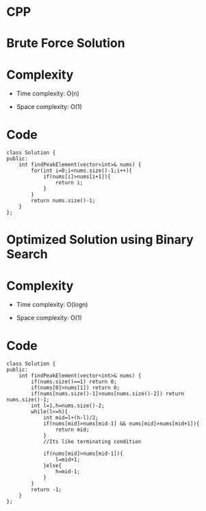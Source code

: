 # CPP
<!-- Describe your first thoughts on how to solve this problem. -->

# Brute Force Solution
# Complexity
- Time complexity: O(n)
<!-- Add your time complexity here, e.g. $$O(n)$$ -->

- Space complexity: O(1)
<!-- Add your space complexity here, e.g. $$O(n)$$ -->

# Code
```
class Solution {
public:
    int findPeakElement(vector<int>& nums) {
        for(int i=0;i<nums.size()-1;i++){
            if(nums[i]>nums[i+1]){
                return i;
            }
        }
        return nums.size()-1;
    }
};
```
# Optimized Solution using Binary Search

# Complexity
- Time complexity: O(logn)
<!-- Add your time complexity here, e.g. $$O(n)$$ -->

- Space complexity: O(1)
<!-- Add your space complexity here, e.g. $$O(n)$$ -->

# Code
```
class Solution {
public:
    int findPeakElement(vector<int>& nums) {
        if(nums.size()==1) return 0;
        if(nums[0]>nums[1]) return 0;
        if(nums[nums.size()-1]>nums[nums.size()-2]) return nums.size()-1;
        int l=1,h=nums.size()-2;
        while(l<=h){
            int mid=l+(h-l)/2;
            if(nums[mid]>nums[mid-1] && nums[mid]>nums[mid+1]){
                return mid;
            }
            //Its like terminating condition

            if(nums[mid]>nums[mid-1]){
                l=mid+1;
            }else{
                h=mid-1;
            }
        }
        return -1;
    }
};
```
